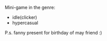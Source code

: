 Mini-game in the genre: 
* idle(clicker) 
* hypercasual

P.s. fanny present for birthday of may friend :)
